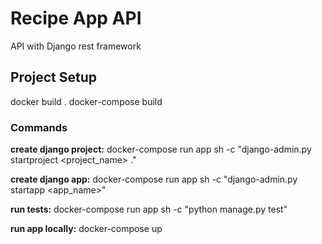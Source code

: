 # Recipe App API

API with Django rest framework

## Project Setup

docker build .
docker-compose build

### Commands

**create django project:** docker-compose run app sh -c "django-admin.py startproject <project_name> ."

**create django app:** docker-compose run app sh -c "django-admin.py startapp <app_name>"

**run tests:** docker-compose run app sh -c "python manage.py test"

**run app locally:** docker-compose up
